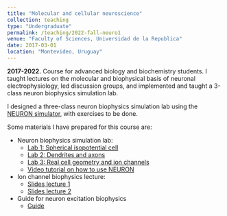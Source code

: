 ```yaml
---
title: "Molecular and cellular neuroscience"
collection: teaching
type: "Undergraduate"
permalink: /teaching/2022-fall-neuro1
venue: "Faculty of Sciences, Universidad de la Republica"
date: 2017-03-01
location: "Montevideo, Uruguay"
---
```


**2017-2022.** Course for advanced biology and biochemistry
students. I taught lectures on the molecular and biophysical basis
of neuronal electrophysiology, led discussion groups, and implemented
and taught a 3-class neuron biophysics simulation lab.

I designed a three-class neuron biophysics simulation lab using the
[NEURON simulator](https://www.neuron.yale.edu/neuron/),
with exercises to be done.

Some materials I have prepared for this course are:
  * Neuron biophysics simulation lab:
    * [Lab 1: Spherical isopotential cell](/files/teaching/neuro_basica/guia_NEURON1.pdf)
    * [Lab 2: Dendrites and axons](/files/teaching/neuro_basica/guia_NEURON2.pdf)
    * [Lab 3: Real cell geometry and ion channels](/files/teaching/neuro_basica/guia_NEURON3.pdf)
    * [Video tutorial on how to use NEURON](https://www.youtube.com/watch?v=gwMERyYIshw)
  * Ion channel biophysics lecture:
    * [Slides lecture 1](/files/teaching/neuro_basica/canales1.pdf)
    * [Slides lecture 2](/files/teaching/neuro_basica/canales2.pdf)
  * Guide for neuron excitation biophysics
    * [Guide](/files/teaching/neuro_basica/guia_conduccion_DH.pdf)


